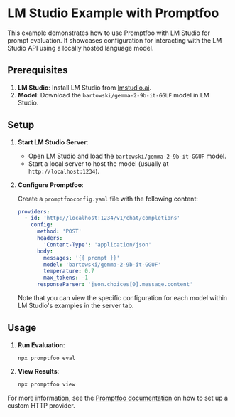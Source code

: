 # LM Studio Example with Promptfoo

This example demonstrates how to use Promptfoo with LM Studio for prompt evaluation. It showcases configuration for interacting with the LM Studio API using a locally hosted language model.

## Prerequisites

1. **LM Studio**: Install LM Studio from [lmstudio.ai](https://lmstudio.ai/).
2. **Model**: Download the `bartowski/gemma-2-9b-it-GGUF` model in LM Studio.

## Setup

1. **Start LM Studio Server**:

   - Open LM Studio and load the `bartowski/gemma-2-9b-it-GGUF` model.
   - Start a local server to host the model (usually at `http://localhost:1234`).

2. **Configure Promptfoo**:

   Create a `promptfooconfig.yaml` file with the following content:

   ```yaml
   providers:
     - id: 'http://localhost:1234/v1/chat/completions'
       config:
         method: 'POST'
         headers:
           'Content-Type': 'application/json'
         body:
           messages: '{{ prompt }}'
           model: 'bartowski/gemma-2-9b-it-GGUF'
           temperature: 0.7
           max_tokens: -1
         responseParser: 'json.choices[0].message.content'
   ```

   Note that you can view the specific configuration for each model within LM Studio's examples in the server tab.

## Usage

1. **Run Evaluation**:

   ```
   npx promptfoo eval
   ```

2. **View Results**:

   ```sh
   npx promptfoo view
   ```

For more information, see the [Promptfoo documentation](https://www.promptfoo.dev/docs/providers/http) on how to set up a custom HTTP provider.
